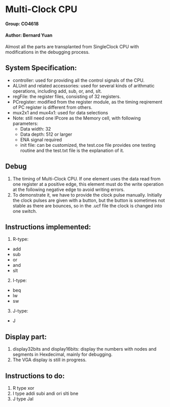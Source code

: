 # Multi-Clock CPU
#### Group: CO4618
#### Author: Bernard Yuan

Almost all the parts are transplanted from SingleClock CPU with modifications in the debugging process.
## System Specification:
* controller: used for providing all the control signals of the CPU.
* ALUnit and related accessories: used for several kinds of arithmatic operations, including add, sub, or, and, slt.
* regFile: the register files, consisting of 32 registers.
* PCregister: modified from the register module, as the timing reqirement of PC register is different from others.
* mux2x1 and mux4x1: used for data selections
* Note: still need one IPcore as the Memory cell, with following parameters:
  * Data width: 32
  * Data depth: 512 or larger
  * ENA signal required
  * init file: can be customized, the test.coe file provides one testing routine and the test.txt file is the explanation of it.

## Debug
1. The timing of Multi-Clock CPU. If one element uses the data read from one register at a positive edge, this element must do the write operation at the following negative edge to avoid writing errors.
2. To demonstrate it, we have to provide the clock pulse manually. Initially the clock pulses are given with a button, but the button is sometimes not stable as there are bounces, so in the .ucf file the clock is changed into one switch.

## Instructions implemented:
1. R-type:
  * add
  * sub
  * or
  * and
  * slt
2. I-type:
  * beq
  * lw
  * sw
3. J-type:
  * J

## Display part:
1. display32bits and display16bits: display the numbers with nodes and segments in Hexdecimal, mainly for debugging.
2. The VGA display is still in progress.

## Instructions to do:
1. R type
  xor
2. I type
  addi
  subi
  andi
  ori
  slti
  bne
3. J type
  Jal
